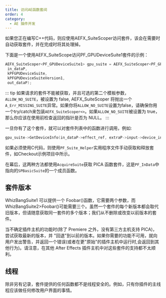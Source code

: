 ```yaml
---
title: 访问AE函数套间
order: 4
category:
  - AE 插件开发
---
```


如果您正在编写C++代码，则应使用AEFX_SuiteScoper访问套件，该会在需要时自动获取套件，并在完成时将其处理掉。

下面是一个使用AEFX_SuiteScope访问PF_GPUDeviceSuite1套件的示例：

```cpp
AEFX_SuiteScoper<PF_GPUDeviceSuite1> gpu_suite = AEFX_SuiteScoper<PF_GPUDeviceSuite1>(
 in_dataP,
 kPFGPUDeviceSuite,
 kPFGPUDeviceSuiteVersion1,
 out_dataP);
```

::: tip
如果请求的套件不能被获取，并且可选的第二个模板参数，`ALLOW_NO_SUITE`，被设置为 false, AEFX_SuiteScoper 将抛出一个`A_Err_MISSING_SUITE`异常。如果你将`ALLOW_NO_SUITE`设置为false，请确保你用一个try/catch来包装`AEFX_SuiteScoper<>`。如果`ALLOW_NO_SUITE`被设置为 true，那么你应该在使用前检查返回的指针是否为 NULL。
:::

一旦你有了这个套件，就可以对套件列表中的函数进行调用，例如:

```cpp
gpu_suite->GetDeviceInfo(in_dataP->effect_ref, extraP->input->device_index, &device_info);
```

如果必须使用C代码，则使用`PF_Suite_Helper`实用程序文件手动获取和释放套件，如Checkout示例项目中所示。

在幕后，这两种方法都使用`AcquireSuite`获取 PICA 函数套件，这是`PF_InData`中指向的`SPBasicSuite`的一个成员函数。

## 套件版本

WhizBangSuite1 可以提供一个 Foobar()函数，它需要两个参数，而 WhizBangSuite2>Foobar()可能需要三个。虽然一个套件的每个新版本都会取代旧版本，但请随意获取同一套件的多个版本；我们从不删除或改变以前版本的套件。

当不确定插件主机的功能时(除了 Premiere 之外，没有第三方主机支持 PICA)，尝试获取最新的版本，并 "回退"到以前的版本。如果你需要的功能不可用，就向用户发出警告，并返回一个错误(或者在更"原始"的插件主机中运行时,会返回到其他行为)。请注意，在其他 After Effects 插件主机中对这些套件的支持都不太顺利。

## 线程

除非另有记录，套件提供的任何函数都不是线程安全的。例如，只有你插件的主线程应该做任何修改用户界面的事情。
